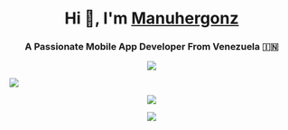 
<h1 align="center">Hi 👋, I'm <a href="https://100rabhcsmc.github.io/Me.io/" target="blank"> 
Manuhergonz</a></h1>
<h3 align="center">A Passionate Mobile App Developer From Venezuela &#127470;&#127475</h3>





<p align="center">
  <a href="https://skillicons.dev">
    <img src="https://skillicons.dev/icons?i=html,css,git,java,idea" />
  </a>
</p>






<img src=https://upload.wikimedia.org/wikipedia/commons/1/1e/SITIO-EN-CONSTRUCCION.jpg  />


<p align="center">
  <a href="https://www.instagram.com/">
    <img src="https://skillicons.dev/icons?i=instagram" />
  </a>
</p>
<p align="center">
  <a href="https://discordapp.com/users/859980633983418369">
    <img src="https://skillicons.dev/icons?i=discord" />
  </a>
</p>
